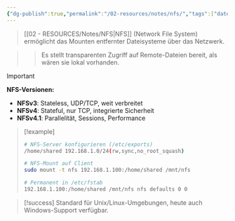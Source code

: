 ```yaml
---
{"dg-publish":true,"permalink":"/02-resources/notes/nfs/","tags":["dateisystem/netzwerk","unix/linux-protokolle"],"noteIcon":"","updated":"2025-10-29T12:59:08.695+01:00"}
---
```



>[[02 - RESOURCES/Notes/NFS\|NFS]] (Network File System) ermöglicht das Mounten entfernter Dateisysteme über das Netzwerk.

>>Es stellt transparenten Zugriff auf Remote-Dateien bereit, als wären sie lokal vorhanden.

>[!important] 
>**NFS-Versionen:**
>- **NFSv3**: Stateless, UDP/TCP, weit verbreitet
>- **NFSv4**: Stateful, nur TCP, integrierte Sicherheit
>- **NFSv4.1**: Parallelität, Sessions, Performance

>[!example] 
>```bash
># NFS-Server konfigurieren (/etc/exports)
>/home/shared 192.168.1.0/24(rw,sync,no_root_squash)
>
># NFS-Mount auf Client
>sudo mount -t nfs 192.168.1.100:/home/shared /mnt/nfs
>
># Permanent in /etc/fstab
>192.168.1.100:/home/shared /mnt/nfs nfs defaults 0 0
>```

>[!success] 
>Standard für Unix/Linux-Umgebungen, heute auch Windows-Support verfügbar.